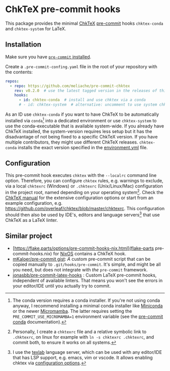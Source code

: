# ChkTeX pre-commit hooks

This package provides the minimal [ChkTeX](https://www.nongnu.org/chktex) [pre-commit](https://pre-commit.com) hooks `chktex-conda` and `chktex-system` for LaTeX.


## Installation

Make sure you have [`pre-commit` installed](https://pre-commit.com/index.html#install).

Create a `.pre-commit-confing.yaml` file in the root of your repository with the contents:

``` yaml
repos:
  - repo: https://github.com/meliache/pre-commit-chktex
    rev: v0.2.0  # use the latest tagged version in the releases of this repository
    hooks:
      - id: chktex-conda  # install and use chktex via a conda
      # - id: chktex-system  # alternative: uncomment to use system chktex
```

As an ID use `chktex-conda` if you want to have ChkTeX to be automatically installed via `conda`[^1] into a dedicated environment or use `chktex-system` to use the conda-executable that is available system-wide. If you already have ChkTeX installed, the system-version requires less setup but it has the disadvantage of not being fixed to a specific ChkTeX version. If you have multiple contributors, they might use different ChkTeX releases. `chktex-conda` installs the exact version specified in the [environment.yml](environment.yml) file.


## Configuration

This pre-commit hook executes `chktex` with the `--localrc` command line option. Therefore, you can configure `chktex` rules, e.g. warnings to exclude, via a local `chktexrc` (Windows) or `.chktexrc` (Unix/Linux/Mac) configuration in the project root, named  depending on your operating system[^2].
Check the [ChkTeX manual](https://www.nongnu.org/chktex/ChkTeX.pdf) for the extensive configuration options or start from an example configuration, e.g. https://github.com/overleaf/chktex/blob/master/chktexrc. This configuration should then also be used by IDE's, editors and language servers[^3] that use ChkTeX as a LaTeX linter.

## Similar project

- [https://flake.parts/options/pre-commit-hooks-nix.html](flake-parts pre-commit-hooks.nix) for [NixOS](https://nixos.org) contains a ChkTeX hook.
- [mKaloer/pre-commit gist](https://gist.github.com/mKaloer/f9488142f76b29a2e2e6): *A* custom pre-commit script that can be copied manually to `.git/hooks/pre-commit`. It's simple, and might be all you need, but does not integrate with *the* `pre-commit` framework.
- [jonasbb/pre-commit-latex-hooks](https://github.com/jonasbb/pre-commit-latex-hooks) : Custom LaTeX pre-commit hooks, independent of available linters. That means you won't see the errors in your editor/IDE until you actually try to commit.

[^1]: The conda version requires a conda installer. If you're not using conda anyway, I recommend installing a minimal conda installer like [Miniconda]( https://docs.conda.io/en/latest/miniconda.html) or the newer [Micromamba](https://mamba.readthedocs.io/en/latest/installation.html#micromamba). The latter requires setting the `PRE_COMMIT_USE_MICROMAMBA=1` environment variable (see the [pre-commit conda](https://pre-commit.com/index.html#conda) documentation).

[^2]: Personally, I create a `chktexrc` file and a relative symbolic link to `.chktexrc`, on linux for example with `ln -s chktexrc .chktexrc`, and commit both, to ensure it works on all systems.

[^3]: I use the [texlab](https://github.com/latex-lsp/texlab) language server, which can be used with any editor/IDE that has LSP support, e.g. emacs, vim or vscode. It allows enabling chktex via [configuration options](https://github.com/latex-lsp/texlab/wiki/Configuration#texlabchktexonopenandsave).
